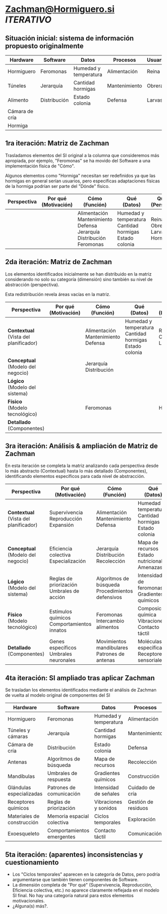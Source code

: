 # Zachman@Hormiguero.si *ITERATIVO*

## Situación inicial: sistema de información propuesto originalmente

|Hardware|Software|Datos|Procesos|Usuarios|
|-|-|-|-|-|
|Hormiguero|Feromonas|Humedad y temperatura|Alimentación|Reina|
|Túneles|Jerarquía|Cantidad hormigas|Mantenimiento|Obreras|
|Alimento|Distribución|Estado colonia|Defensa|Larvas|
|Cámara de cría|||||
|Hormiga|||||

## 1ra iteración: Matriz de Zachman

Trasladamos elementos del SI original a la columna que consideremos más apropiada, por ejemplo, "Feromonas" se ha movido del Software a una implementación física de "Cómo".

Algunos elementos como "Hormiga" necesitan ser redefinidos ya que las hormigas en general serían usuarios, pero específicas adaptaciones físicas de la hormiga podrían ser parte del "Dónde" físico.

|**Perspectiva**|**Por qué** <br> (Motivación)|**Cómo** <br> (Función)|**Qué** <br> (Datos)|**Quién** <br> (Personas)|**Dónde** <br> (Redes)|**Cuándo** <br> (Tiempo)|
|-|-|-|-|-|-|-|
|||Alimentación <br> Mantenimiento <br> Defensa<br>Jerarquía <br> Distribución<br>Feromonas|Humedad y temperatura <br> Cantidad hormigas <br> Estado colonia|Reina <br> Obreras <br> Larvas<br>Hormiga|Hormiguero <br> Túneles <br> Cámara de cría<br>Alimento||

## 2da iteración: Matriz de Zachman

Los elementos identificados inicialmente se han distribuido en la matriz considerando no solo su categoría (dimensión) sino también su nivel de abstracción (perspectiva).

Esta redistribución revela áreas vacías en la matriz.

|**Perspectiva**|**Por qué** <br> (Motivación)|**Cómo** <br> (Función)|**Qué** <br> (Datos)|**Quién** <br> (Personas)|**Dónde** <br> (Redes)|**Cuándo** <br> (Tiempo)|
|-|-|-|-|-|-|-|
|**Contextual** <br> (Vista del planificador)||Alimentación <br> Mantenimiento <br> Defensa|Humedad y temperatura <br> Cantidad hormigas <br> Estado colonia|Reina <br> Obreras <br> Larvas|Hormiguero <br> Túneles <br> Cámara de cría||
|**Conceptual** <br> (Modelo del negocio)||Jerarquía <br> Distribución|||||
|**Lógico** <br> (Modelo del sistema)|||||||
|**Físico** <br> (Modelo tecnológico)||Feromonas||Hormiga|Alimento||
|**Detallado** <br> (Componentes)|||||||

## 3ra iteración: Análisis & ampliación de Matriz de Zachman

En esta iteración se completa la matriz analizando cada perspectiva desde lo más abstracto (Contextual) hasta lo más detallado (Componentes), identificando elementos específicos para cada nivel de abstracción.

|**Perspectiva**|**Por qué** <br> (Motivación)|**Cómo** <br> (Función)|**Qué** <br> (Datos)|**Quién** <br> (Personas)|**Dónde** <br> (Redes)|**Cuándo** <br> (Tiempo)|
|-|-|-|-|-|-|-|
|**Contextual** <br> (Vista del planificador)|Supervivencia <br> Reproducción <br> Expansión|Alimentación <br> Mantenimiento <br> Defensa|Humedad y temperatura <br> Cantidad hormigas <br> Estado colonia|Reina <br> Obreras <br> Larvas|Hormiguero <br> Túneles <br> Cámara de cría|Ciclos estacionales <br> Ciclos día/noche|
|**Conceptual** <br> (Modelo del negocio)|Eficiencia colectiva <br> Especialización|Jerarquía <br> Distribución <br> Recolección|Mapa de recursos <br> Estado nutricional <br> Amenazas|Soldados <br> Nodrizas <br> Exploradoras|Áreas de forrajeo <br> Zona de cría <br> Depósitos|Ciclo de desarrollo <br> Períodos de actividad|
|**Lógico** <br> (Modelo del sistema)|Reglas de priorización <br> Umbrales de acción|Algoritmos de búsqueda <br> Procedimientos defensivos|Intensidad de feromonas <br> Gradientes químicos|División de tareas <br> Comunicación entre castas|Rutas de forrajeo <br> Estructura de túneles|Secuencia de tareas <br> Tiempos de respuesta|
|**Físico** <br> (Modelo tecnológico)|Estímulos químicos <br> Comportamientos innatos|Feromonas <br> Intercambio alimentos|Composición química <br> Vibraciones <br> Contacto táctil|Hormiga (morfología) <br> Adaptaciones físicas|Alimento <br> Materiales construcción <br> Microclimas|Duración de feromonas <br> Ciclos de actividad|
|**Detallado** <br> (Componentes)|Genes específicos <br> Umbrales neuronales|Movimientos mandibulares <br> Patrones de antenas|Moléculas específicas <br> Receptores sensoriales|Glándulas específicas <br> Órganos sensoriales|Estructura molecular <br> Propiedades físicas|Ritmos circadianos <br> Tiempos de reacción|

## 4ta iteración: SI ampliado tras aplicar Zachman

Se trasladan los elementos identificados mediante el análisis de Zachman de vuelta al modelo original de componentes del SI

|Hardware|Software|Datos|Procesos|Usuarios|
|-|-|-|-|-|
|Hormiguero|Feromonas|Humedad y temperatura|Alimentación|Reina|
|Túneles y cámaras|Jerarquía|Cantidad hormigas|Mantenimiento|Obreras|
|Cámara de cría|Distribución|Estado colonia|Defensa|Larvas|
|Antenas|Algoritmos de búsqueda|Mapa de recursos|Recolección|Soldados|
|Mandíbulas|Umbrales de respuesta|Gradientes químicos|Construcción|Exploradoras|
|Glándulas especializadas|Patrones de comunicación|Intensidad de señales|Cuidado de cría|Nodrizas|
|Receptores químicos|Reglas de priorización|Vibraciones y sonidos|Gestión de residuos|Hormigas especializadas|
|Materiales de construcción|Memoria espacial colectiva|Ciclos temporales|Exploración|Hormigas jóvenes/mayores|
|Exoesqueleto|Comportamientos emergentes|Contacto táctil|Comunicación||

## 5ta iteración: (aparentes) inconsistencias y cuestionamiento

- Los "Ciclos temporales" aparecen en la categoría de Datos, pero podría argumentarse que también tienen componentes de Software.
- La dimensión completa de "Por qué" (Supervivencia, Reproducción, Eficiencia colectiva, etc.) no aparece claramente reflejada en el modelo SI final. No hay una categoría natural para estos elementos motivacionales.
- ¿Alguna(s) más?.
